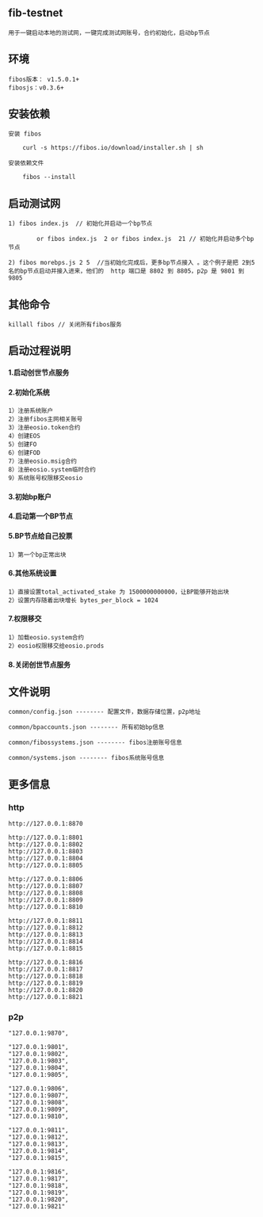## fib-testnet

	用于一键启动本地的测试网，一键完成测试网账号，合约初始化，启动bp节点

## 环境

	fibos版本： v1.5.0.1+
	fibosjs：v0.3.6+
	
## 安装依赖

	安装 fibos

		curl -s https://fibos.io/download/installer.sh | sh
	
	安装依赖文件

		fibos --install   

## 启动测试网

	1) fibos index.js  // 初始化并启动一个bp节点
	
			or fibos index.js  2 or fibos index.js  21 // 初始化并启动多个bp节点

 	2) fibos morebps.js 2 5  //当初始化完成后，更多bp节点接入 。这个例子是把 2到5名的bp节点启动并接入进来，他们的  http 端口是 8802 到 8805，p2p 是 9801 到 9805

## 其他命令

	killall fibos // 关闭所有fibos服务


## 启动过程说明

#### 1.启动创世节点服务

#### 2.初始化系统

	1）注册系统账户
	2）注册fibos主网相关账号
	3）注册eosio.token合约
	4）创建EOS
	5）创建FO
	6）创建FOD
	7）注册eosio.msig合约
	8）注册eosio.system临时合约
	9）系统账号权限移交eosio

#### 3.初始bp账户

#### 4.启动第一个BP节点

#### 5.BP节点给自己投票
	1）第一个bp正常出块

#### 6.其他系统设置

	1）直接设置total_activated_stake 为 1500000000000，让BP能够开始出块
	2）设置内存随着出块增长 bytes_per_block = 1024

#### 7.权限移交

	1）加载eosio.system合约
	2）eosio权限移交给eosio.prods

#### 8.关闭创世节点服务


## 文件说明

	common/config.json -------- 配置文件，数据存储位置，p2p地址

	common/bpaccounts.json -------- 所有初始bp信息

	common/fibossystems.json -------- fibos注册账号信息

	common/systems.json -------- fibos系统账号信息




## 更多信息

### http

	http://127.0.0.1:8870

	http://127.0.0.1:8801  
	http://127.0.0.1:8802 
	http://127.0.0.1:8803 
	http://127.0.0.1:8804
	http://127.0.0.1:8805

	http://127.0.0.1:8806 
	http://127.0.0.1:8807 
	http://127.0.0.1:8808 
	http://127.0.0.1:8809 
	http://127.0.0.1:8810 

	http://127.0.0.1:8811 
	http://127.0.0.1:8812 
	http://127.0.0.1:8813 
	http://127.0.0.1:8814 
	http://127.0.0.1:8815

	http://127.0.0.1:8816 
	http://127.0.0.1:8817
	http://127.0.0.1:8818
	http://127.0.0.1:8819
	http://127.0.0.1:8820
	http://127.0.0.1:8821

### p2p
	
	"127.0.0.1:9870",

	"127.0.0.1:9801",
	"127.0.0.1:9802",
	"127.0.0.1:9803",
	"127.0.0.1:9804",
	"127.0.0.1:9805",

	"127.0.0.1:9806",
	"127.0.0.1:9807",
	"127.0.0.1:9808",
	"127.0.0.1:9809",
	"127.0.0.1:9810",

	"127.0.0.1:9811",
	"127.0.0.1:9812",
	"127.0.0.1:9813",
	"127.0.0.1:9814",
	"127.0.0.1:9815",

	"127.0.0.1:9816",
	"127.0.0.1:9817",
	"127.0.0.1:9818",
	"127.0.0.1:9819",
	"127.0.0.1:9820",
	"127.0.0.1:9821"
